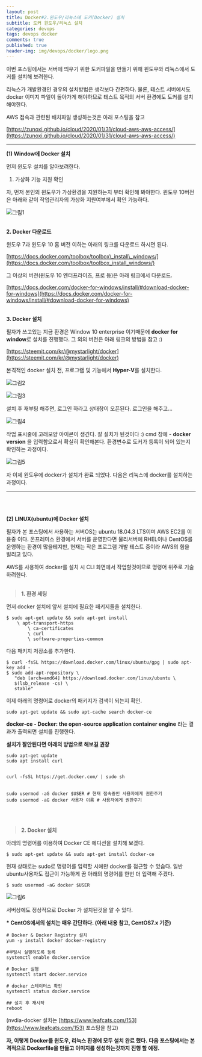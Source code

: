 ```yaml
---
layout: post
title: Docker#2.윈도우/리눅스에 도커(Docker) 설치
subtitle: 도커 윈도우/리눅스 설치
categories: devops
tags: devops docker
comments: true
published: true
header-img: img/devops/docker/logo.png
---
```


이번 포스팅에서는 서버에 띄우기 위한 도커파일을 만들기 위해 윈도우와 리눅스에서 도커를 설치해 보려한다.

리눅스가 개발환경인 경우의 설치방법은 생각보다 간편하다. 물론, 테스트 서버에서도 docker 이미지 파일이 돌아가게 해야하므로 테스트 목적의 서버 환경에도 도커를 설치해야한다.

AWS 접속과 관련된 배치파일 생성하는것은 아래 포스팅을 참고

[https://zunoxi.github.io/cloud/2020/01/31/cloud-aws-aws-access/](https://zunoxi.github.io/cloud/2020/01/31/cloud-aws-aws-access/)


---


**(1) Window에 Docker 설치**

먼저 윈도우 설치를 알아보려한다.

1. 가상화 기능 지원 확인 

자, 먼저 본인의 윈도우가 가상환경을 지원하는지 부터 확인해 봐야한다. 윈도우 10버전은 아래와 같이 작업관리자의 가상화 지원여부에서 확인 가능하다.

![그림1](/assets/img/devops/docker/install/1.png)
<br><br>

**2\. Docker 다운로드**

윈도우 7과 윈도우 10 홈 버전 이하는 아래의 링크를 다운로드 하시면 된다.

[https://docs.docker.com/toolbox/toolbox\_install\_windows/](https://docs.docker.com/toolbox/toolbox_install_windows/)


그 이상의 버전(윈도우 10 엔터프라이즈, 프로 등)은 아래 링크에서 다운로드.

[https://docs.docker.com/docker-for-windows/install/#download-docker-for-windows](https://docs.docker.com/docker-for-windows/install/#download-docker-for-windows)
<br><br>

**3\. Docker 설치**

필자가 쓰고있는 지금 환경은 Window 10 enterprise 이기때문에 **docker for window**로 설치를 진행했다. 그 외의 버전은 아래 링크의 방법을 참고 :)

[https://steemit.com/kr/@mystarlight/docker](https://steemit.com/kr/@mystarlight/docker)



본격적인 docker 설치 전, 프로그램 및 기능에서 **Hyper-V**를 설치한다.

![그림2](/assets/img/devops/docker/install/2.png)

![그림3](/assets/img/devops/docker/install/3.png)


설치 후 재부팅 해주면, 로그인 하라고 상태창이 오픈된다. 로그인을 해주고...

![그림4](/assets/img/devops/docker/install/4.png)


작업 표시줄에 고래모양 아이콘이 생긴다. 잘 설치가 된것이다 :) cmd 창에 - **docker version** 을 입력함으로서 확실히 확인해본다. 환경변수로 도커가 등록이 되어 있는지 확인하는 과정이다.

![그림5](/assets/img/devops/docker/install/5.png)

자 이제 윈도우에 docker가 설치가 완료 되었다. 다음은 리눅스에 docker를 설치하는 과정이다.

---
<br><br>

**(2) LINUX(ubuntu)에 Docker 설치**

필자가 본 포스팅에서 사용하는 서버OS는 ubuntu 18.04.3 LTS이며 AWS EC2를 이용중 이다. 온프레미스 환경에서 서버를 운영한다면 물리서버에 RHEL이나 CentOS를 운영하는 환경이 많을테지만, 현재는 작은 프로그램 개발 테스트 중이라 AWS의 힘을 빌리고 있다.

AWS를 사용하여 docker를 설치 시 CLI 화면에서 작업할것이므로 명령어 위주로 기술 하려한다.
<br><br>

> **1\. 환경 세팅**

먼저 docker 설치에 앞서 설치에 필요한 패키지들을 설치한다.

```
$ sudo apt-get update && sudo apt-get install 
	\ apt-transport-https 
        \ ca-certificates 
        \ curl 
        \ software-properties-common
```

다음 패키지 저장소를 추가한다.

```
$ curl -fsSL https://download.docker.com/linux/ubuntu/gpg | sudo apt-key add -
$ sudo add-apt-repository \
   "deb [arch=amd64] https://download.docker.com/linux/ubuntu \
   $(lsb_release -cs) \
   stable"
```

이제 아래의 명령어로 docker의 패키지가 검색이 되는지 확인.

```
sudo apt-get update && sudo apt-cache search docker-ce
```

**docker-ce - Docker: the open-source application container engine** 라는 결과가 출력되면 설치를 진행한다.

**설치가 잘안된다면 아래의 방법으로 해보길 권장**

```
sudo apt-get update
sudo apt install curl


curl -fsSL https://get.docker.com/ | sudo sh


sudo usermod -aG docker $USER # 현재 접속중인 사용자에게 권한주기
sudo usermod -aG docker 사용자 이름 # 사용자에게 권한주기

```
<br><br>

> **2\. Docker 설치**

아래의 명령어를 이용하여 Docker CE 에디션을 설치해 보겠다.

```
$ sudo apt-get update && sudo apt-get install docker-ce
```

현재 상태로는 sudo로 명령어를 입력할 시에만 docker를 접근할 수 있습다. 일반 ubuntu사용자도 접근이 가능하게 끔 아래의 명령어를 한번 더 입력해 주겠다.

```
$ sudo usermod -aG docker $USER
```

![그림6](/assets/img/devops/docker/install/6.png)

서버상에도 정상적으로 Docker 가 설치된것을 알 수 있다.

**\* CentOS에서의 설치는 매우 간단하다. (아래 내용 참고, CentOS7.x 기준)**

```
# Docker & Docker Registry 설치
yum -y install docker docker-registry

#부팅시 실행하도록 등록
systemctl enable docker.service

# Docker 실행
systemctl start docker.service

# docker 스테이터스 확인
systemctl status docker.service

## 설치 후 재시작
reboot
```

(nvdia-docker 설치는 [https://www.leafcats.com/153](https://www.leafcats.com/153) 포스팅을 참고)

**자, 이렇게 Docker를 윈도우, 리눅스 환경에 모두 설치 완료 했다.** **다음 포스팅에서는 본격적으로 Dockerfile을 만들고 이미지를 생성하는것까지 진행 할 예정.**
